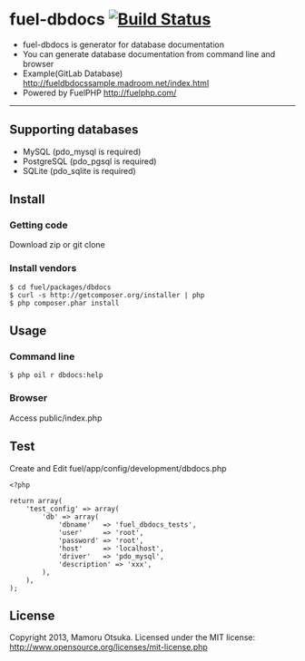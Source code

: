 # fuel-dbdocs [![Build Status](https://travis-ci.org/mp-php/fuel-dbdocs.png)](https://travis-ci.org/mp-php/fuel-dbdocs)

* fuel-dbdocs is generator for database documentation
* You can generate database documentation from command line and browser
* Example(GitLab Database) http://fueldbdocssample.madroom.net/index.html
* Powered by FuelPHP http://fuelphp.com/

---

## Supporting databases

* MySQL (pdo_mysql is required)
* PostgreSQL (pdo_pgsql is required)
* SQLite (pdo_sqlite is required)

## Install

### Getting code

Download zip or git clone

### Install vendors

	$ cd fuel/packages/dbdocs
	$ curl -s http://getcomposer.org/installer | php
	$ php composer.phar install

## Usage

### Command line

	$ php oil r dbdocs:help

### Browser

Access public/index.php

## Test

Create and Edit fuel/app/config/development/dbdocs.php

	<?php

	return array(
		'test_config' => array(
			'db' => array(
				'dbname'   => 'fuel_dbdocs_tests',
				'user'     => 'root',
				'password' => 'root',
				'host'     => 'localhost',
				'driver'   => 'pdo_mysql',
				'description' => 'xxx',
			),
		),
	);

## License

Copyright 2013, Mamoru Otsuka. Licensed under the MIT license: http://www.opensource.org/licenses/mit-license.php
